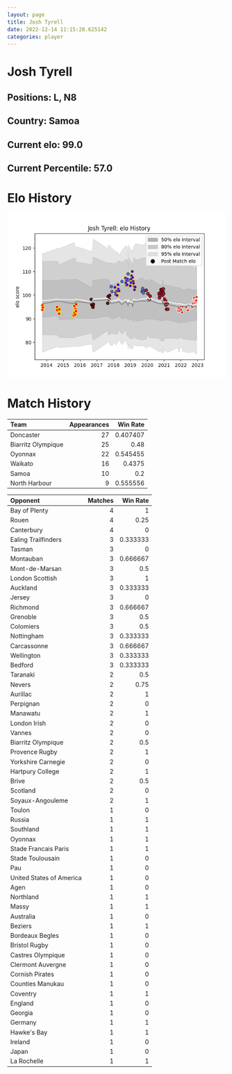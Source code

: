 ```yaml
---  
layout: page  
title: Josh Tyrell  
date: 2022-12-14 11:15:28.625142  
categories: player  
---
```

# Josh Tyrell

## Positions: L, N8

## Country: Samoa

## Current elo: 99.0

## Current Percentile: 57.0

# Elo History


![elo history](history_JoshTyrell.png)
# Match History


| Team               |   Appearances |   Win Rate |
|:-------------------|--------------:|-----------:|
| Doncaster          |            27 |   0.407407 |
| Biarritz Olympique |            25 |   0.48     |
| Oyonnax            |            22 |   0.545455 |
| Waikato            |            16 |   0.4375   |
| Samoa              |            10 |   0.2      |
| North Harbour      |             9 |   0.555556 |

| Opponent                 |   Matches |   Win Rate |
|:-------------------------|----------:|-----------:|
| Bay of Plenty            |         4 |   1        |
| Rouen                    |         4 |   0.25     |
| Canterbury               |         4 |   0        |
| Ealing Trailfinders      |         3 |   0.333333 |
| Tasman                   |         3 |   0        |
| Montauban                |         3 |   0.666667 |
| Mont-de-Marsan           |         3 |   0.5      |
| London Scottish          |         3 |   1        |
| Auckland                 |         3 |   0.333333 |
| Jersey                   |         3 |   0        |
| Richmond                 |         3 |   0.666667 |
| Grenoble                 |         3 |   0.5      |
| Colomiers                |         3 |   0.5      |
| Nottingham               |         3 |   0.333333 |
| Carcassonne              |         3 |   0.666667 |
| Wellington               |         3 |   0.333333 |
| Bedford                  |         3 |   0.333333 |
| Taranaki                 |         2 |   0.5      |
| Nevers                   |         2 |   0.75     |
| Aurillac                 |         2 |   1        |
| Perpignan                |         2 |   0        |
| Manawatu                 |         2 |   1        |
| London Irish             |         2 |   0        |
| Vannes                   |         2 |   0        |
| Biarritz Olympique       |         2 |   0.5      |
| Provence Rugby           |         2 |   1        |
| Yorkshire Carnegie       |         2 |   0        |
| Hartpury College         |         2 |   1        |
| Brive                    |         2 |   0.5      |
| Scotland                 |         2 |   0        |
| Soyaux-Angouleme         |         2 |   1        |
| Toulon                   |         1 |   0        |
| Russia                   |         1 |   1        |
| Southland                |         1 |   1        |
| Oyonnax                  |         1 |   1        |
| Stade Francais Paris     |         1 |   1        |
| Stade Toulousain         |         1 |   0        |
| Pau                      |         1 |   0        |
| United States of America |         1 |   0        |
| Agen                     |         1 |   0        |
| Northland                |         1 |   1        |
| Massy                    |         1 |   1        |
| Australia                |         1 |   0        |
| Beziers                  |         1 |   1        |
| Bordeaux Begles          |         1 |   0        |
| Bristol Rugby            |         1 |   0        |
| Castres Olympique        |         1 |   0        |
| Clermont Auvergne        |         1 |   0        |
| Cornish Pirates          |         1 |   0        |
| Counties Manukau         |         1 |   0        |
| Coventry                 |         1 |   1        |
| England                  |         1 |   0        |
| Georgia                  |         1 |   0        |
| Germany                  |         1 |   1        |
| Hawke's Bay              |         1 |   1        |
| Ireland                  |         1 |   0        |
| Japan                    |         1 |   0        |
| La Rochelle              |         1 |   1        |